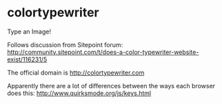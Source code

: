 # colortypewriter
Type an Image!

Follows discussion from Sitepoint forum: http://community.sitepoint.com/t/does-a-color-typewriter-website-exist/116231/5

The official domain is  http://colortypewriter.com

Apparently there are a lot of differences between the ways each browser does this: http://www.quirksmode.org/js/keys.html
